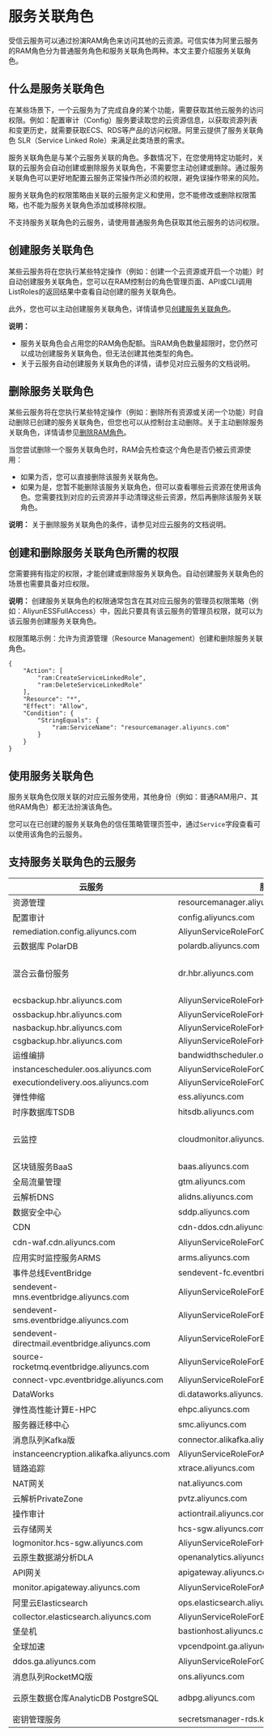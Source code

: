 # 服务关联角色

受信云服务可以通过扮演RAM角色来访问其他的云资源。可信实体为阿里云服务的RAM角色分为普通服务角色和服务关联角色两种。本文主要介绍服务关联角色。

## 什么是服务关联角色

在某些场景下，一个云服务为了完成自身的某个功能，需要获取其他云服务的访问权限。例如：配置审计（Config）服务要读取您的云资源信息，以获取资源列表和变更历史，就需要获取ECS、RDS等产品的访问权限。阿里云提供了服务关联角色 SLR（Service Linked Role）来满足此类场景的需求。

服务关联角色是与某个云服务关联的角色。多数情况下，在您使用特定功能时，关联的云服务会自动创建或删除服务关联角色，不需要您主动创建或删除。通过服务关联角色可以更好地配置云服务正常操作所必须的权限，避免误操作带来的风险。

服务关联角色的权限策略由关联的云服务定义和使用，您不能修改或删除权限策略，也不能为服务关联角色添加或移除权限。

不支持服务关联角色的云服务，请使用普通服务角色获取其他云服务的访问权限。

## 创建服务关联角色

某些云服务将在您执行某些特定操作（例如：创建一个云资源或开启一个功能）时自动创建服务关联角色，您可以在RAM控制台的角色管理页面、API或CLI调用ListRoles的返回结果中查看自动创建的服务关联角色。

此外，您也可以主动创建服务关联角色，详情请参见[创建服务关联角色](/intl.zh-CN/角色管理/创建RAM角色/创建可信实体为阿里云服务的RAM角色.md)。

**说明：**

-   服务关联角色会占用您的RAM角色配额。当RAM角色数量超限时，您仍然可以成功创建服务关联角色，但无法创建其他类型的角色。
-   关于云服务自动创建服务关联角色的详情，请参见对应云服务的文档说明。

## 删除服务关联角色

某些云服务将在您执行某些特定操作（例如：删除所有资源或关闭一个功能）时自动删除已创建的服务关联角色，但您也可以从控制台主动删除。关于主动删除服务关联角色，详情请参见[删除RAM角色](/intl.zh-CN/角色管理/删除RAM角色.md)。

当您尝试删除一个服务关联角色时，RAM会先检查这个角色是否仍被云资源使用：

-   如果为否，您可以直接删除该服务关联角色。
-   如果为是，您暂不能删除该服务关联角色，但可以查看哪些云资源在使用该角色。您需要找到对应的云资源并手动清理这些云资源，然后再删除该服务关联角色。

**说明：** 关于删除服务关联角色的条件，请参见对应云服务的文档说明。

## 创建和删除服务关联角色所需的权限

您需要拥有指定的权限，才能创建或删除服务关联角色。自动创建服务关联角色的场景也需要具备对应权限。

**说明：** 创建服务关联角色的权限通常包含在其对应云服务的管理员权限策略（例如：AliyunESSFullAccess）中，因此只要具有该云服务的管理员权限，就可以为该云服务创建服务关联角色。

权限策略示例：允许为资源管理（Resource Management）创建和删除服务关联角色。

```
{
    "Action": [
        "ram:CreateServiceLinkedRole",
        "ram:DeleteServiceLinkedRole"
    ],
    "Resource": "*",
    "Effect": "Allow",
    "Condition": {
        "StringEquals": {
            "ram:ServiceName": "resourcemanager.aliyuncs.com"
        }
    }
}
```

## 使用服务关联角色

服务关联角色仅限关联的对应云服务使用，其他身份（例如：普通RAM用户、其他RAM角色）都无法扮演该角色。

您可以在已创建的服务关联角色的信任策略管理页签中，通过`Service`字段查看可以使用该角色的云服务。

## 支持服务关联角色的云服务

|云服务|服务名称|服务关联角色|相关文档|
|---|----|------|----|
|资源管理|resourcemanager.aliyuncs.com|AliyunServiceRoleForResourceDirectory|[资源目录服务关联角色]()|
|配置审计|config.aliyuncs.com|AliyunServiceRoleForConfig|[配置审计服务关联角色](/intl.zh-CN/管理权限/配置审计服务关联角色.md)|
|remediation.config.aliyuncs.com|AliyunServiceRoleForConfigRemediation|
|云数据库 PolarDB|polardb.aliyuncs.com|AliyunServiceRoleForPolarDB|[PolarDB服务关联角色](/intl.zh-CN/API参考/PolarDB服务关联角色.md)|
|混合云备份服务|dr.hbr.aliyuncs.com|AliyunServiceRoleForHbrDr|[HBR ECS容灾的服务关联角色](/intl.zh-CN/容灾/ECS容灾/HBR ECS容灾的服务关联角色.md)|
|ecsbackup.hbr.aliyuncs.com|AliyunServiceRoleForHbrEcsBackup|[HBR服务关联角色](/intl.zh-CN/产品简介/HBR服务关联角色.md)|
|ossbackup.hbr.aliyuncs.com|AliyunServiceRoleForHbrOssBackup|
|nasbackup.hbr.aliyuncs.com|AliyunServiceRoleForHbrNasBackup|
|csgbackup.hbr.aliyuncs.com|AliyunServiceRoleForHbrCsgBackup|
|运维编排|bandwidthscheduler.oos.aliyuncs.com|AliyunServiceRoleForOOSBandwidthScheduler|[OOS服务关联角色]()|
|instancescheduler.oos.aliyuncs.com|AliyunServiceRoleForOOSInstanceScheduler|
|executiondelivery.oos.aliyuncs.com|AliyunServiceRoleForOOSExecutionDelivery|
|弹性伸缩|ess.aliyuncs.com|AliyunServiceRoleForAutoScaling|[授予弹性伸缩服务权限]()|
|时序数据库TSDB|hitsdb.aliyuncs.com|AliyunServiceRoleForTSDB|无 |
|云监控|cloudmonitor.aliyuncs.com|AliyunServiceRoleForCloudMonitor|[云监控服务关联角色](/intl.zh-CN/附录3 账号授权相关/云监控服务关联角色.md)|
|区块链服务BaaS|baas.aliyuncs.com|AliyunServiceRoleForBaaS|无 |
|全局流量管理|gtm.aliyuncs.com|AliyunServiceRoleForGTM|[全局流量管理服务关联角色]()|
|云解析DNS|alidns.aliyuncs.com|AliyunServiceRoleForDNS|无 |
|数据安全中心|sddp.aliyuncs.com|AliyunServiceRoleForSDDP|[授权DSC访问云资源](/intl.zh-CN/用户指南/授权DSC访问云资源.md)|
|CDN|cdn-ddos.cdn.aliyuncs.com|AliyunServiceRoleForCDNAccessingDDoS|[配置CDN联动DDoS高防](/intl.zh-CN/域名管理/安全配置/配置CDN联动DDoS高防.md)|
|cdn-waf.cdn.aliyuncs.com|AliyunServiceRoleForCDNAccessingWAF|无 |
|应用实时监控服务ARMS|arms.aliyuncs.com|AliyunServiceRoleForARMS|[ARMS服务关联角色](/intl.zh-CN/访问控制/ARMS服务关联角色.md)|
|事件总线EventBridge|sendevent-fc.eventbridge.aliyuncs.com|AliyunServiceRoleForEventBridgeSendToFC|[事件总线服务关联角色]()|
|sendevent-mns.eventbridge.aliyuncs.com|AliyunServiceRoleForEventBridgeSendToMNS|
|sendevent-sms.eventbridge.aliyuncs.com|AliyunServiceRoleForEventBridgeSendToSMS|
|sendevent-directmail.eventbridge.aliyuncs.com|AliyunServiceRoleForEventBridgeSendToDirectMail|
|source-rocketmq.eventbridge.aliyuncs.com|AliyunServiceRoleForEventBridgeSourceRocketMQ|
|connect-vpc.eventbridge.aliyuncs.com|AliyunServiceRoleForEventBridgeConnectVPC|
|DataWorks|di.dataworks.aliyuncs.com|AliyunServiceRoleForDataWorksDI|[DataWorks数据集成服务关联角色]()|
|弹性高性能计算E-HPC|ehpc.aliyuncs.com|AliyunServiceRoleForEHPC|[弹性高性能计算服务关联角色](https://www.alibabacloud.com/help/zh/doc-detail/186678.htm)|
|服务器迁移中心|smc.aliyuncs.com|AliyunServiceRoleForSMC|[SMC服务关联角色](/intl.zh-CN/API参考/SMC服务关联角色.md)|
|消息队列Kafka版|connector.alikafka.aliyuncs.com|AliyunServiceRoleForAlikafkaConnector|[消息队列Kafka版服务关联角色](/intl.zh-CN/权限控制/服务关联角色.md)|
|instanceencryption.alikafka.aliyuncs.com|AliyunServiceRoleForAlikafkaInstanceEncryption|
|链路追踪|xtrace.aliyuncs.com|AliyunServiceRoleForXtrace|[链路追踪服务关联角色](/intl.zh-CN/访问控制/链路追踪服务关联角色.md)|
|NAT网关|nat.aliyuncs.com|AliyunServiceRoleForNatgw|[NAT网关服务关联角色](/intl.zh-CN/通用配置/服务关联角色.md)|
|云解析PrivateZone|pvtz.aliyuncs.com|AliyunServiceRoleForPvtz|[PrivateZone服务关联角色](https://www.alibabacloud.com/help/zh/doc-detail/175951.htm)|
|操作审计|actiontrail.aliyuncs.com|AliyunServiceRoleForActionTrail|[操作审计服务关联角色](/intl.zh-CN/管理权限/操作审计服务关联角色.md)|
|云存储网关|hcs-sgw.aliyuncs.com|AliyunServiceRoleForHCSSGW|[云存储网关服务关联角色](/intl.zh-CN/产品简介/服务关联角色.md)|
|logmonitor.hcs-sgw.aliyuncs.com|AliyunServiceRoleForHCSSGWLogMonitor|
|云原生数据湖分析DLA|openanalytics.aliyuncs.com|AliyunServiceRoleForOpenAnalytics|[DLA服务关联角色]()|
|API网关|apigateway.aliyuncs.com|AliyunServiceRoleForApiGateway|无 |
|monitor.apigateway.aliyuncs.com|AliyunServiceRoleForApiGatewayMonitoring|无 |
|阿里云Elasticsearch|ops.elasticsearch.aliyuncs.com|AliyunServiceRoleForElasticsearchOps|无 |
|collector.elasticsearch.aliyuncs.com|AliyunServiceRoleForElasticsearchCollector|
|堡垒机|bastionhost.aliyuncs.com|AliyunServiceRoleForBastionhost|[堡垒机服务关联角色介绍](/intl.zh-CN/用户指南（V3.2版本）/管理员手册/授权堡垒机访问云资源.md)|
|全球加速|vpcendpoint.ga.aliyuncs.com|AliyunServiceRoleForGaVpcEndpoint|[AliyunServiceRoleForGaVpcEndpoint](/intl.zh-CN/用户指南/服务关联角色/AliyunServiceRoleForGaVpcEndpoint.md)|
|ddos.ga.aliyuncs.com|AliyunServiceRoleForGaAntiDdos|无 |
|消息队列RocketMQ版|ons.aliyuncs.com|AliyunServiceRoleForOns|[消息队列RocketMQ版服务关联角色]()|
|云原生数据仓库AnalyticDB PostgreSQL|adbpg.aliyuncs.com|AliyunServiceRoleForADBPG|[云原生数据仓库AnalyticDB PostgreSQL服务关联角色](/intl.zh-CN/API参考/服务关联角色.md)|
|密钥管理服务|secretsmanager-rds.kms.aliyuncs.com|AliyunServiceRoleForKMSSecretsManagerForRDS|[动态RDS凭据服务关联角色](/intl.zh-CN/凭据管家/动态RDS凭据/动态RDS凭据服务关联角色.md)|

